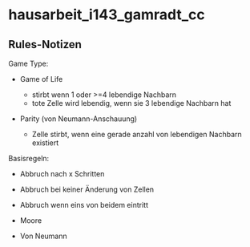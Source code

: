 # hausarbeit_i143_gamradt_cc 

## Rules-Notizen

Game Type:

- Game of Life
	- stirbt wenn 1 oder >=4 lebendige Nachbarn 
	- tote Zelle wird lebendig, wenn sie 3 lebendige Nachbarn hat
	
- Parity (von Neumann-Anschauung)
	- Zelle stirbt, wenn eine gerade anzahl von lebendigen Nachbarn existiert
	
Basisregeln: 

- Abbruch nach x Schritten
- Abbruch bei keiner Änderung von Zellen
- Abbruch wenn eins von beidem eintritt


- Moore
- Von Neumann
